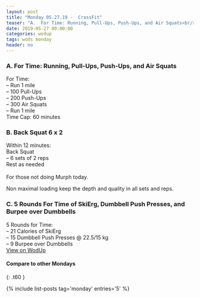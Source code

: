 ```yaml
---
layout: post
title: "Monday 05.27.19 -  CrossFit"
teaser: "A.  For Time: Running, Pull-Ups, Push-Ups, and Air Squats<br/> B.  Back Squat 6 x 2<br/> C.  5 Rounds For Time of SkiErg, Dumbbell Push Presses, and Burpee over Dumbbells"
date: 2019-05-27 00:00:00
categories: wodup
tags: wods monday
header: no
---
```



<h3>A.  For Time: Running, Pull-Ups, Push-Ups, and Air Squats</h3>
For Time:<br/>– Run 1 mile<br/>– 100 Pull-Ups<br/>– 200 Push-Ups<br/>– 300 Air Squats<br/>– Run 1 mile<br/>Time Cap: 60 minutes<br/>
<h3>B.  Back Squat 6 x 2</h3>
Within 12 minutes:<br/>
Back Squat<br/>– 6 sets of 2 reps <br/>Rest as needed<br/><br/>For those not doing Murph today.

Non maximal loading keep the depth and quality in all sets and reps.
<h3>C.  5 Rounds For Time of SkiErg, Dumbbell Push Presses, and Burpee over Dumbbells</h3>
5 Rounds for Time:<br/>– 21 Calories of SkiErg<br/>– 15 Dumbbell Push Presses @ 22.5/15 kg<br/>– 9 Burpee over Dumbbells<br/>
<a href="https://www.wodup.com/gyms/asphodel/wods/16906" target="blank">View on WodUp</a>


#### Compare to other Mondays
{: .t60 }

{% include list-posts tag='monday' entries='5' %}